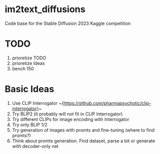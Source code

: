 # im2text_diffusions
Code base for the Stable Diffusion 2023 Kaggle competition

# TODO 

1. prioretize TODO
2. prioretize Ideas 
3. bench 150


# Basic Ideas

1. Use CLIP Interrogator ~{https://github.com/pharmapsychotic/clip-interrogator}~
2. Try BLIP2 (it probably will not fit in CLIP Interrogator)
3. Try different CLIPs for image encoding with Interrogator
4. Try only BLIP 1/2 
5. Try generation of images with promts and fine-tuning (where to find promts?)
6. Think about promts generation. Find dataset, parse a bit or generate with decoder-only net
